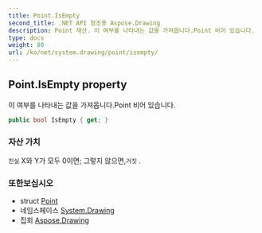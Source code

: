 ```yaml
---
title: Point.IsEmpty
second_title: .NET API 참조용 Aspose.Drawing
description: Point 재산. 이 여부를 나타내는 값을 가져옵니다.Point 비어 있습니다.
type: docs
weight: 80
url: /ko/net/system.drawing/point/isempty/
---
```

## Point.IsEmpty property

이 여부를 나타내는 값을 가져옵니다.Point 비어 있습니다.

```csharp
public bool IsEmpty { get; }
```

### 자산 가치

`진실` X와 Y가 모두 0이면; 그렇지 않으면,`거짓` .

### 또한보십시오

* struct [Point](../)
* 네임스페이스 [System.Drawing](../../point/)
* 집회 [Aspose.Drawing](../../../)


